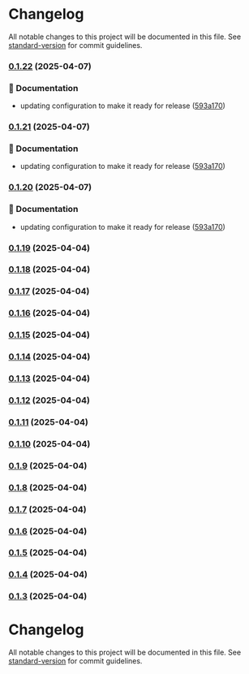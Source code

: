 # Changelog

All notable changes to this project will be documented in this file. See [standard-version](https://github.com/conventional-changelog/standard-version) for commit guidelines.

### [0.1.22](https://github.com/bluewave-labs/prism-design-system/compare/v0.1.19...v0.1.22) (2025-04-07)


### 📝 Documentation

* updating configuration to make it ready for release ([593a170](https://github.com/bluewave-labs/prism-design-system/commit/593a170415d0267fd41bfcb8158373c7974cfc97))

### [0.1.21](https://github.com/bluewave-labs/prism-design-system/compare/v0.1.19...v0.1.21) (2025-04-07)


### 📝 Documentation

* updating configuration to make it ready for release ([593a170](https://github.com/bluewave-labs/prism-design-system/commit/593a170415d0267fd41bfcb8158373c7974cfc97))

### [0.1.20](https://github.com/bluewave-labs/prism-design-system/compare/v0.1.19...v0.1.20) (2025-04-07)


### 📝 Documentation

* updating configuration to make it ready for release ([593a170](https://github.com/bluewave-labs/prism-design-system/commit/593a170415d0267fd41bfcb8158373c7974cfc97))

### [0.1.19](https://github.com/bluewave-labs/prism-design-system/compare/v0.1.18...v0.1.19) (2025-04-04)

### [0.1.18](https://github.com/bluewave-labs/prism-design-system/compare/v0.1.17...v0.1.18) (2025-04-04)

### [0.1.17](https://github.com/bluewave-labs/prism-design-system/compare/v0.1.16...v0.1.17) (2025-04-04)

### [0.1.16](https://github.com/bluewave-labs/prism-design-system/compare/v0.1.15...v0.1.16) (2025-04-04)

### [0.1.15](https://github.com/bluewave-labs/prism-design-system/compare/v0.1.14...v0.1.15) (2025-04-04)

### [0.1.14](https://github.com/bluewave-labs/prism-design-system/compare/v0.1.13...v0.1.14) (2025-04-04)

### [0.1.13](https://github.com/bluewave-labs/prism-design-system/compare/v0.1.12...v0.1.13) (2025-04-04)

### [0.1.12](https://github.com/bluewave-labs/prism-design-system/compare/v0.1.11...v0.1.12) (2025-04-04)

### [0.1.11](https://github.com/bluewave-labs/prism-design-system/compare/v0.1.10...v0.1.11) (2025-04-04)

### [0.1.10](https://github.com/bluewave-labs/prism-design-system/compare/v0.1.9...v0.1.10) (2025-04-04)

### [0.1.9](https://github.com/bluewave-labs/prism-design-system/compare/v0.1.8...v0.1.9) (2025-04-04)

### [0.1.8](https://github.com/bluewave-labs/prism-design-system/compare/v0.1.7...v0.1.8) (2025-04-04)

### [0.1.7](https://github.com/bluewave-labs/prism-design-system/compare/v0.1.6...v0.1.7) (2025-04-04)

### [0.1.6](https://github.com/bluewave-labs/prism-design-system/compare/v0.1.5...v0.1.6) (2025-04-04)

### [0.1.5](https://github.com/bluewave-labs/prism-design-system/compare/v0.1.4...v0.1.5) (2025-04-04)

### [0.1.4](https://github.com/bluewave-labs/prism-design-system/compare/v0.1.3...v0.1.4) (2025-04-04)

### [0.1.3](https://github.com/bluewave-labs/prism-design-system/compare/v0.1.2...v0.1.3) (2025-04-04)

# Changelog

All notable changes to this project will be documented in this file. See [standard-version](https://github.com/conventional-changelog/standard-version) for commit guidelines.

